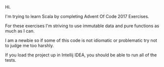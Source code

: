 Hi.

I'm trying to learn Scala by completing Advent Of Code 2017 Exercises.

For these exercises I'm striving to use immutable data and pure functions as much as I can.

I am a newbie so if some of this code is not idiomatic or problematic try not to judge me too harshly.

If you load the project up in Intellij IDEA, you should be able to run all of the tests.




